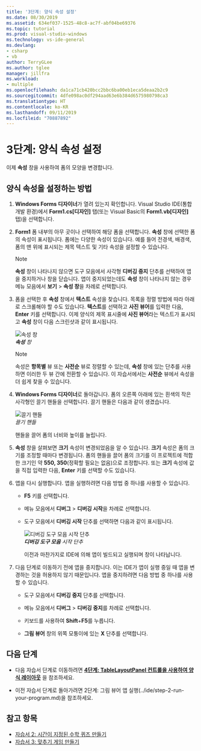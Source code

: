 ```yaml
---
title: '3단계: 양식 속성 설정'
ms.date: 08/30/2019
ms.assetid: 634ef037-1525-48c8-ac7f-abf04be69376
ms.topic: tutorial
ms.prod: visual-studio-windows
ms.technology: vs-ide-general
ms.devlang:
- csharp
- vb
author: TerryGLee
ms.author: tglee
manager: jillfra
ms.workload:
- multiple
ms.openlocfilehash: da1ca71cb420bcc2bbc6ba00eb1eca5deaa2b2c9
ms.sourcegitcommit: 4dfe098ac0df294aad63e6b384d6575980798ca3
ms.translationtype: HT
ms.contentlocale: ko-KR
ms.lasthandoff: 09/11/2019
ms.locfileid: "70887892"
---
```

# <a name="step-3-set-your-form-properties"></a>3단계: 양식 속성 설정

이제 **속성** 창을 사용하여 폼의 모양을 변경합니다.

## <a name="how-to-set-your-form-properties"></a>양식 속성을 설정하는 방법

1. **Windows Forms 디자이너**가 열려 있는지 확인합니다. Visual Studio IDE(통합 개발 환경)에서 **Form1.cs[디자인]** 탭(또는 Visual Basic의 **Form1.vb[디자인]** 탭)을 선택합니다.

1. **Form1** 폼 내부의 아무 곳이나 선택하여 해당 폼을 선택합니다. **속성** 창에 선택한 폼의 속성이 표시됩니다. 폼에는 다양한 속성이 있습니다. 예를 들어 전경색, 배경색, 폼의 맨 위에 표시되는 제목 텍스트 및 기타 속성을 설정할 수 있습니다.

   > [!NOTE]
   > **속성** 창이 나타나지 않으면 도구 모음에서 사각형 **디버깅 중지** 단추를 선택하여 앱을 중지하거나 창을 닫습니다. 앱이 중지되었는데도 **속성** 창이 나타나지 않는 경우 메뉴 모음에서 **보기** > **속성 창**을 차례로 선택합니다.

1. 폼을 선택한 후 **속성** 창에서 **텍스트** 속성을 찾습니다. 목록을 정렬 방법에 따라 아래로 스크롤해야 할 수도 있습니다. **텍스트**를 선택하고 **사진 뷰어**를 입력한 다음, **Enter** 키를 선택합니다.  이제 양식의 제목 표시줄에 **사진 뷰어**라는 텍스트가 표시되고 **속성** 창이 다음 스크린샷과 같이 표시됩니다.

    ![속성 창](../ide/media/express_edittextproperty.png)<br>
   ***속성*** *창*

   > [!NOTE]
   > 속성은 **항목별** 뷰 또는 **사전순** 뷰로 정렬할 수 있는데, **속성** 창에 있는 단추를 사용하면 이러한 두 뷰 간에 전환할 수 있습니다. 이 자습서에서는 **사전순** 뷰에서 속성을 더 쉽게 찾을 수 있습니다.

1. **Windows Forms 디자이너**로 돌아갑니다. 폼의 오른쪽 아래에 있는 흰색의 작은 사각형인 끌기 핸들을 선택합니다. 끌기 핸들은 다음과 같이 생겼습니다.

    ![끌기 핸들](../ide/media/express_bottomrt_drag.png)<br>
   *끌기 핸들*

    핸들을 끌어 폼의 너비와 높이를 늘립니다.

1. **속성** 창을 살펴보면 **크기** 속성이 변경되었음을 알 수 있습니다. **크기** 속성은 폼의 크기를 조정할 때마다 변경됩니다. 폼의 핸들을 끌어 폼의 크기를 이 프로젝트에 적합한 크기인 약 **550, 350**(정확할 필요는 없음)으로 조정합니다. 또는 **크기** 속성에 값을 직접 입력한 다음, **Enter** 키를 선택할 수도 있습니다.

1. 앱을 다시 실행합니다. 앱을 실행하려면 다음 방법 중 하나를 사용할 수 있습니다.

   - **F5** 키를 선택합니다.

   - 메뉴 모음에서 **디버그** > **디버깅 시작**을 차례로 선택합니다.

   - 도구 모음에서 **디버깅 시작** 단추를 선택하면 다음과 같이 표시됩니다.

      ![디버깅 도구 모음 시작 단추](../ide/media/express_icondebug.png)<br>
     ***디버깅 도구 모음*** *시작 단추*

     이전과 마찬가지로 IDE에 의해 앱이 빌드되고 실행되며 창이 나타납니다.

1. 다음 단계로 이동하기 전에 앱을 중지합니다. 이는 IDE가 앱이 실행 중일 때 앱을 변경하는 것을 허용하지 않기 때문입니다. 앱을 중지하려면 다음 방법 중 하나를 사용할 수 있습니다.

   - 도구 모음에서 **디버깅 중지** 단추를 선택합니다.

   - 메뉴 모음에서 **디버그** > **디버깅 중지**를 차례로 선택합니다.

   - 키보드를 사용하여 **Shift**+**F5**를 누릅니다.

   - **그림 뷰어** 창의 위쪽 모퉁이에 있는 **X** 단추를 선택합니다.

## <a name="next-steps"></a>다음 단계

* 다음 자습서 단계로 이동하려면 **[4단계: TableLayoutPanel 컨트롤을 사용하여 양식 레이아웃](../ide/step-4-lay-out-your-form-with-a-tablelayoutpanel-control.md)** 을 참조하세요.

* 이전 자습서 단계로 돌아가려면 2단계: 그림 뷰어 앱 실행(../ide/step-2-run-your-program.md)을 참조하세요.

## <a name="see-also"></a>참고 항목

* [자습서 2: 시간이 지정된 수학 퀴즈 만들기](tutorial-2-create-a-timed-math-quiz.md)
* [자습서 3: 맞추기 게임 만들기](tutorial-3-create-a-matching-game.md)

